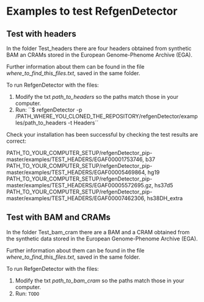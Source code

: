 # Examples to test RefgenDetector

## Test with headers

In the folder Test_headers there are four headers obtained from synthetic BAM an CRAMs stored in the European 
Genome-Phenome Archive (EGA). 

Further information about them can be found in the file *where_to_find_this_files.txt*, saved in the same folder.

To run RefgenDetector with the files: 

1. Modify the txt *path_to_headers* so the paths match those in your computer. 
2. Run:
´´$ refgenDetector -p /PATH_WHERE_YOU_CLONED_THE_REPOSITORY/refgenDetector/examples/path_to_headers -t Headers´´

Check your installation has been successful by checking the test results are correct:

PATH_TO_YOUR_COMPUTER_SETUP/refgenDetector_pip-master/examples/TEST_HEADERS/EGAF00001753746, b37 PATH_TO_YOUR_COMPUTER_SETUP/refgenDetector_pip-master/examples/TEST_HEADERS/EGAF00005469864, hg19 PATH_TO_YOUR_COMPUTER_SETUP/refgenDetector_pip-master/examples/TEST_HEADERS/EGAF00005572695.gz, hs37d5 PATH_TO_YOUR_COMPUTER_SETUP/refgenDetector_pip-master/examples/TEST_HEADERS/EGAF00007462306, hs38DH_extra


## Test with BAM and CRAMs

In the folder Test_bam_cram there are a BAM and a CRAM obtained from the synthetic data stored in the 
European 
Genome-Phenome Archive (EGA). 

Further information about them can be found in the file *where_to_find_this_files.txt*, saved in the same folder.

To run RefgenDetector with the files: 

1. Modify the txt *path_to_bam_cram* so the paths match those in your computer. 
2. Run:
``
TODO
``
